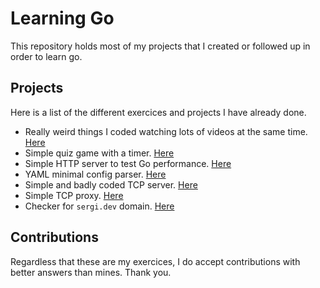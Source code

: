 # Learning Go
This repository holds most of my projects that I created or followed up in order to learn go.

## Projects
Here is a list of the different exercices and projects I have already done.
  * Really weird things I coded watching lots of videos at the same time. [Here](/random-things)
  * Simple quiz game with a timer. [Here](/01)
  * Simple HTTP server to test Go performance. [Here](/02)
  * YAML minimal config parser. [Here](/03)
  * Simple and badly coded TCP server. [Here](/04)
  * Simple TCP proxy. [Here](/05)
  * Checker for `sergi.dev` domain. [Here](/devchecker)

## Contributions
Regardless that these are my exercices, I do accept contributions with better answers than mines. Thank you.
